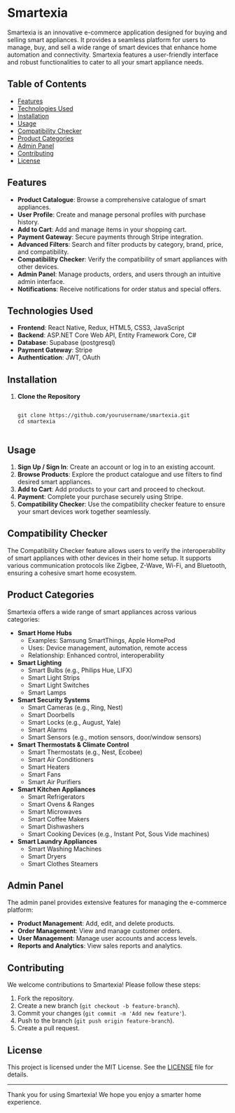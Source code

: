 # Smartexia

Smartexia is an innovative e-commerce application designed for buying and selling smart appliances. It provides a seamless platform for users to manage, buy, and sell a wide range of smart devices that enhance home automation and connectivity. Smartexia features a user-friendly interface and robust functionalities to cater to all your smart appliance needs.

## Table of Contents
- [Features](#features)
- [Technologies Used](#technologies-used)
- [Installation](#installation)
- [Usage](#usage)
- [Compatibility Checker](#compatibility-checker)
- [Product Categories](#product-categories)
- [Admin Panel](#admin-panel)
- [Contributing](#contributing)
- [License](#license)

<a name="features"></a>
## Features
<ul>
<li><strong>Product Catalogue</strong>: Browse a comprehensive catalogue of smart appliances.</li>
<li><strong>User Profile</strong>: Create and manage personal profiles with purchase history.</li>
<li><strong>Add to Cart</strong>: Add and manage items in your shopping cart.</li>
<li><strong>Payment Gateway</strong>: Secure payments through Stripe integration.</li>
<li><strong>Advanced Filters</strong>: Search and filter products by category, brand, price, and compatibility.</li>
<li><strong>Compatibility Checker</strong>: Verify the compatibility of smart appliances with other devices.</li>
<li><strong>Admin Panel</strong>: Manage products, orders, and users through an intuitive admin interface.</li>
<li><strong>Notifications</strong>: Receive notifications for order status and special offers.</li>
</ul>

<a name="technologies-used"></a>
## Technologies Used
<ul>
<li><strong>Frontend</strong>: React Native, Redux, HTML5, CSS3, JavaScript</li>
<li><strong>Backend</strong>: ASP.NET Core Web API, Entity Framework Core, C#</li>
<li><strong>Database</strong>: Supabase (postgresql)</li>
<li><strong>Payment Gateway</strong>: Stripe</li>
<li><strong>Authentication</strong>: JWT, OAuth</li>
</ul>

<a name="installation"></a>
## Installation
<ol>
<li><strong>Clone the Repository</strong>
<pre>
<code>
git clone https://github.com/yourusername/smartexia.git
cd smartexia
</code>
</pre>
</li>
</ol>

<a name="usage"></a>
## Usage
<ol>
<li><strong>Sign Up / Sign In</strong>: Create an account or log in to an existing account.</li>
<li><strong>Browse Products</strong>: Explore the product catalogue and use filters to find desired smart appliances.</li>
<li><strong>Add to Cart</strong>: Add products to your cart and proceed to checkout.</li>
<li><strong>Payment</strong>: Complete your purchase securely using Stripe.</li>
<li><strong>Compatibility Checker</strong>: Use the compatibility checker feature to ensure your smart devices work together seamlessly.</li>
</ol>

<a name="compatibility-checker"></a>
## Compatibility Checker
<p>The Compatibility Checker feature allows users to verify the interoperability of smart appliances with other devices in their home setup. It supports various communication protocols like Zigbee, Z-Wave, Wi-Fi, and Bluetooth, ensuring a cohesive smart home ecosystem.</p>

<a name="product-categories"></a>
## Product Categories
<p>Smartexia offers a wide range of smart appliances across various categories:</p>
<ul>
<li><strong>Smart Home Hubs</strong>
<ul>
<li>Examples: Samsung SmartThings, Apple HomePod</li>
<li>Uses: Device management, automation, remote access</li>
<li>Relationship: Enhanced control, interoperability</li>
</ul>
</li>
<li><strong>Smart Lighting</strong>
<ul>
<li>Smart Bulbs (e.g., Philips Hue, LIFX)</li>
<li>Smart Light Strips</li>
<li>Smart Light Switches</li>
<li>Smart Lamps</li>
</ul>
</li>
<li><strong>Smart Security Systems</strong>
<ul>
<li>Smart Cameras (e.g., Ring, Nest)</li>
<li>Smart Doorbells</li>
<li>Smart Locks (e.g., August, Yale)</li>
<li>Smart Alarms</li>
<li>Smart Sensors (e.g., motion sensors, door/window sensors)</li>
</ul>
</li>
<li><strong>Smart Thermostats & Climate Control</strong>
<ul>
<li>Smart Thermostats (e.g., Nest, Ecobee)</li>
<li>Smart Air Conditioners</li>
<li>Smart Heaters</li>
<li>Smart Fans</li>
<li>Smart Air Purifiers</li>
</ul>
</li>
<li><strong>Smart Kitchen Appliances</strong>
<ul>
<li>Smart Refrigerators</li>
<li>Smart Ovens & Ranges</li>
<li>Smart Microwaves</li>
<li>Smart Coffee Makers</li>
<li>Smart Dishwashers</li>
<li>Smart Cooking Devices (e.g., Instant Pot, Sous Vide machines)</li>
</ul>
</li>
<li><strong>Smart Laundry Appliances</strong>
<ul>
<li>Smart Washing Machines</li>
<li>Smart Dryers</li>
<li>Smart Clothes Steamers</li>
</ul>
</li>
</ul>

<a name="admin-panel"></a>
## Admin Panel
<p>The admin panel provides extensive features for managing the e-commerce platform:</p>
<ul>
<li><strong>Product Management</strong>: Add, edit, and delete products.</li>
<li><strong>Order Management</strong>: View and manage customer orders.</li>
<li><strong>User Management</strong>: Manage user accounts and access levels.</li>
<li><strong>Reports and Analytics</strong>: View sales reports and analytics.</li>
</ul>

<a name="contributing"></a>
## Contributing
<p>We welcome contributions to Smartexia! Please follow these steps:</p>
<ol>
<li>Fork the repository.</li>
<li>Create a new branch (<code>git checkout -b feature-branch</code>).</li>
<li>Commit your changes (<code>git commit -m 'Add new feature'</code>).</li>
<li>Push to the branch (<code>git push origin feature-branch</code>).</li>
<li>Create a pull request.</li>
</ol>

<a name="license"></a>
## License
<p>This project is licensed under the MIT License. See the <a href="LICENSE">LICENSE</a> file for details.</p>

---

<p>Thank you for using Smartexia! We hope you enjoy a smarter home experience.</p>
